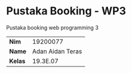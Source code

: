 # Pustaka Booking - WP3
Pustaka booking web programming 3

<table>
  <tr>
    <td>
      <b>Nim</b>
    </td>
    <td>19200077
    </td>
  </tr>
  <tr>
    <td>
      <b>Name</b>
    </td>
    <td>Adan Aidan Teras
    </td>
  </tr>
  <tr>
    <td>
      <b>Kelas</b>
    </td>
    <td>19.3E.07
    </td>
  </tr>
</table>
